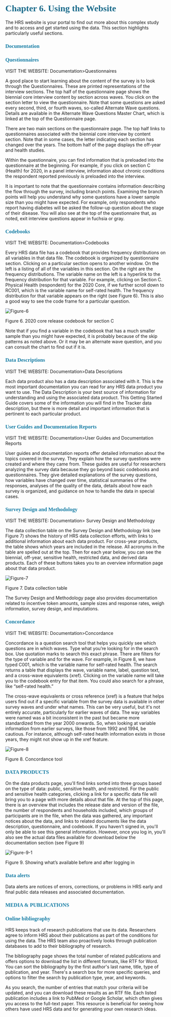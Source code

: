<!-- Chapter 6 Using the Website -->


# <span style="color: #1c6c8c; font-family: cambria">Chapter 6. Using the Website </span>

The HRS website is your portal to find out more about this complex study and to access and get started using the data. This section highlights particularly useful sections. 

### <span style="color: #147ca4; font-family: cambria"> Documentation </span>
### <span style="color: #147ca4; font-family: cambria"> Questionnaires </span>

VISIT THE WEBSITE: Documentation>Questionnaires 

A good place to start learning about the content of the survey is to look through the Questionnaires. These are printed representations of the interview sections. The top half of the questionnaire page shows the biennial core interview content by section across waves. You click on the section letter to view the questionnaire. Note that some questions are asked every second, third, or fourth waves, so-called Alternate Wave questions. Details are available in the Alternate Wave Questions Master Chart, which is linked at the top of the Questionnaire page. 

There are two main sections on the questionnaire page. The top half links to questionnaires associated with the biennial core interview by content section. Note that in some cases, the letter indicating each section has changed over the years. The bottom half of the page displays the off-year and health studies.  

Within the questionnaire, you can find information that is preloaded into the questionnaire at the beginning. For example, if you click on section C (Health) for 2020, in a panel interview, information about chronic conditions the respondent reported previously is preloaded into the interview.   

It is important to note that the questionnaire contains information describing the flow through the survey, including branch points. Examining the branch points will help you understand why some questions have a lower sample size than you might have expected. For example, only respondents who report having diabetes will be asked the follow-up question about the stage of their disease. You will also see at the top of the questionnaire that, as noted, exit interview questions appear in fuchsia or gray.  


### <span style="color: #147ca4; font-family: cambria"> Codebooks </span>

VISIT THE WEBSITE: Documentation>Codebooks 

Every HRS data file has a codebook that provides frequency distributions on all variables in that data file. The codebook is organized by questionnaire section. Clicking on a particular section opens to another window. On the left is a listing of all of the variables in this section. On the right are the frequency distributions. The variable name on the left is a hyperlink to the frequency distribution for that variable. For example, clicking on Section C. Physical Health (respondent) for the 2020 Core, if we further scroll down to RC001, which is the variable name for self-rated health. The frequency distribution for that variable appears on the right (see Figure 6). This is also a good way to see the code frame for a particular question. 


<!-- TO DO: insert figure 6 here -->
<img src="/chapter-6/ch6-images/Figure-6.png" alt="Figure-6">


Figure 6. 2020 core release codebook for section C 

Note that if you find a variable in the codebook that has a much smaller sample than you might have expected, it is probably because of the skip patterns as noted above. Or it may be an alternate wave question, and you can consult the chart to find out if it is. 


### <span style="color: #147ca4; font-family: cambria"> Data Descriptions </span>

VISIT THE WEBSITE: Documentation>Data Descriptions 

Each data product also has a data description associated with it. This is the most important documentation you can read for any HRS data product you want to use. The Data Description is your best source of information for understanding and using the associated data product. This Getting Started Guide covers some of the information you will find in the Tracker data description, but there is more detail and important information that is pertinent to each particular product.  

### <span style="color: #147ca4; font-family: cambria"> User Guides and Documentation Reports </span>

VISIT THE WEBSITE: Documentation>User Guides and Documentation Reports 

User guides and documentation reports offer detailed information about the topics covered in the survey. They explain how the survey questions were created and where they came from. These guides are useful for researchers analyzing the survey data because they go beyond basic codebooks and questionnaires. They give detailed explanations of the survey questions, how variables have changed over time, statistical summaries of the responses, analyses of the quality of the data, details about how each survey is organized, and guidance on how to handle the data in special cases. 


### <span style="color: #147ca4; font-family: cambria"> Survey Design and Methodology </span>

VISIT THE WEBSITE: Documentation> Survey Design and Methodology 

The data collection table on the Survey Design and Methodology link (see Figure 7) shows the history of HRS data collection efforts, with links to additional information about each data product. For cross-year products, the table shows which years are included in the release. All acronyms in the table are spelled out at the top. Then for each year below, you can see the biennial, off-year, sensitive health, restricted data, and derived data products. Each of these buttons takes you to an overview information page about that data product. 


<!-- TO DO: insert figure 7 here -->
<img src="/chapter-6/ch6-images/Figure-7.png" alt="Figure-7">


Figure 7. Data collection table 

The Survey Design and Methodology page also provides documentation related to incentive token amounts, sample sizes and response rates, weigh information, survey design, and imputations. 


### <span style="color: #147ca4; font-family: cambria"> Concordance </span>

VISIT THE WEBSITE: Documentation>Concordance 

Concordance is a question search tool that helps you quickly see which questions are in which waves. Type what you’re looking for in the search box. Use quotation marks to search this exact phrase. There are filters for the type of variable and for the wave. For example, in Figure 8, we have typed C001, which is the variable name for self-rated health. The search returns a table that displays the wave, variable name, label, question text, and a cross-wave equivalents (xref).  Clicking on the variable name will take you to the codebook entry for that item.  You could also search for a phrase, like “self-rated health.” 

The cross-wave equivalents or cross reference (xref) is a feature that helps users find out if a specific variable from the survey data is available in other survey waves and under what names. This can be very useful, but it's not entirely accurate, particularly for earlier waves of data. The way variables were named was a bit inconsistent in the past but became more standardized from the year 2000 onwards. So, when looking at variable information from earlier surveys, like those from 1992 and 1994, be cautious. For instance, although self-rated health information exists in those years, they might not show up in the xref feature. 


<!-- TO DO: insert figure 8 here -->
<img src="/chapter-6/ch6-images/Figure-8.png" alt="Figure-8">


Figure 8. Concordance tool 


### <span style="color: #147ca4; font-family: cambria"> DATA PRODUCTS </span>

On the data products page, you'll find links sorted into three groups based on the type of data: public, sensitive health, and restricted. For the public and sensitive health categories, clicking a link for a specific data file will bring you to a page with more details about that file. At the top of this page, there is an overview that includes the release date and version of the file, the number of respondents and households included, which groups of participants are in the file, when the data was gathered, any important notices about the data, and links to related documents like the data description, questionnaire, and codebook. If you haven't signed in, you'll only be able to see this general information. However, once you log in, you'll also see the actual data files available for download below the documentation section (see Figure 9) 


<!-- TO DO: insert figure 9 here -->
<img src="/chapter-6/ch6-images/Figure-9-1.png" alt="Figure-9-1">


Figure 9. Showing what’s available before and after logging in 


### <span style="color: #147ca4; font-family: cambria"> Data alerts </span>

Data alerts are notices of errors, corrections, or problems in HRS early and final public data releases and associated documentation. 

### <span style="color: #147ca4; font-family: cambria"> MEDIA & PUBLICATIONS </span>
### <span style="color: #147ca4; font-family: cambria"> Online bibliography </span>

HRS keeps track of research publications that use its data. Researchers agree to inform HRS about their publications as part of the conditions for using the data. The HRS team also proactively looks through publication databases to add to their bibliography of research. 

The bibliography page shows the total number of related publications and offers options to download the list in different formats, like RTF for Word. You can sort the bibliography by the first author's last name, title, type of publication, and year. There's a search box for more specific queries, and options to filter the search by publication type, year, and keywords. 

As you search, the number of entries that match your criteria will be updated, and you can download these results as an RTF file. Each listed publication includes a link to PubMed or Google Scholar, which often gives you access to the full-text paper. This resource is beneficial for seeing how others have used HRS data and for generating your own research ideas. 